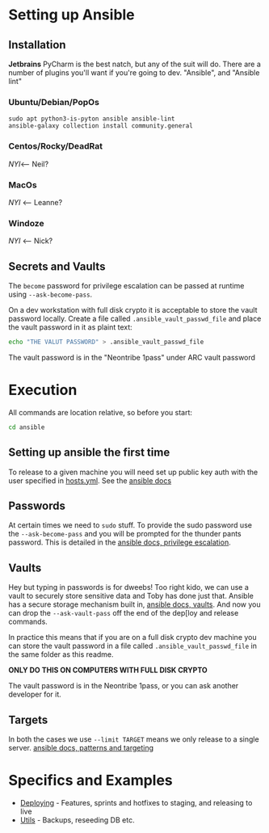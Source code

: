 # Setting up Ansible

## Installation

**Jetbrains** PyCharm is the best natch, but any of the suit will do. There are a number of plugins you'll want if you're going to dev. "Ansible", and "Ansible lint"

### Ubuntu/Debian/PopOs

    sudo apt python3-is-pyton ansible ansible-lint
    ansible-galaxy collection install community.general

### Centos/Rocky/DeadRat

_NYI_<-- Neil?

### MacOs

_NYI_ <-- Leanne?

### Windoze

_NYI_ <-- Nick?

## Secrets and Vaults

The `become` password for privilege escalation can be passed at runtime using `--ask-become-pass`.

On a dev workstation with full disk crypto it is acceptable to store the vault password locally. Create a file called `.ansible_vault_passwd_file` and place the vault password in it as plaint text:

```bash
echo "THE VALUT PASSWORD" > .ansible_vault_passwd_file
```

The vault password is in the "Neontribe 1pass" under ARC vault password


# Execution

All commands are location relative, so before you start:

```bash
cd ansible
```

## Setting up ansible the first time

To release to a given machine you will need set up public key auth with the user specified in [hosts.yml](hosts.yaml). See the [ansible docs](https://docs.ansible.com/ansible/latest/inventory_guide/connection_details.html)

## Passwords

At certain times we need to `sudo` stuff. To provide the sudo password use the `--ask-become-pass` and you will be prompted for the thunder pants password. This is detailed in the [ansible docs, privilege escalation](https://docs.ansible.com/ansible/latest/playbook_guide/playbooks_privilege_escalation.html#become-command-line-options).

## Vaults

Hey but typing in passwords is for dweebs! Too right kido, we can use a vault to securely store sensitive data and Toby has done just that. Ansible has a secure storage mechanism built in, [ansible docs, vaults](https://docs.ansible.com/ansible/latest/vault_guide/index.html). And now you can drop the `--ask-vault-pass` off the end of the dep[loy and release commands.

In practice this means that if you are on a full disk crypto dev machine you can store the vault password in a file called `.ansible_vault_passwd_file` in the same folder as this readme.

**ONLY DO THIS ON COMPUTERS WITH FULL DISK CRYPTO**

The vault password is in the Neontribe 1pass, or you can ask another developer for it.

## Targets

In both the cases we use `--limit TARGET` means we only release to a single server. [ansible docs, patterns and targeting](https://docs.ansible.com/ansible/latest/inventory_guide/intro_patterns.html#patterns-and-ansible-playbook-flags)

# Specifics and Examples

 * [Deploying](DEPLOY.md) - Features, sprints and hotfixes to staging, and releasing to live
 * [Utils](UTILS.md) - Backups, reseeding DB etc.
